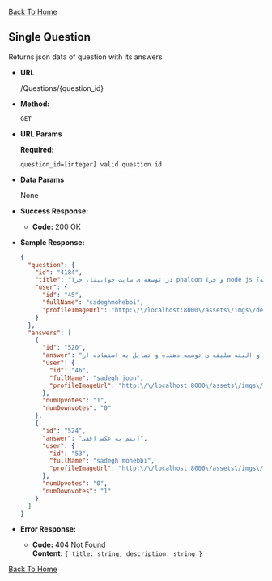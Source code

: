 [Back To Home](/)

**Single Question**
----
  Returns json data of question with its answers

* **URL**

  /Questions/{question_id}

* **Method:**

  `GET`
  
* **URL Params**

  **Required:**
 
   `question_id=[integer] valid question id`

*  **Data Params**

   None

* **Success Response:**

  * **Code:** 200 OK

* **Sample Response:**

  ```json
  {
    "question": {
      "id": "4184",
      "title": "در توسعه ی سایت جوابینا، چرا phalcon و چرا node js نه؟",
      "user": {
        "id": "45",
        "fullName": "sadeghmohebbi",
        "profileImageUrl": "http:\/\/localhost:8000\/assets\/imgs\/defaults\/avatar.png"
      }
    },
    "answers": [
      {
        "id": "520",
        "answer": "سرعت بسیار بالای فالکون و البته سلیقه ی توسعه دهنده و تمایل به استفاده از php منجر شده",
        "user": {
          "id": "46",
          "fullName": "sadegh joon",
          "profileImageUrl": "http:\/\/localhost:8000\/assets\/imgs\/defaults\/avatar.png"
        },
        "numUpvotes": "1",
        "numDownvotes": "0"
      },
      {
        "id": "524",
        "answer": "اینم یه عکس افقی",
        "user": {
          "id": "53",
          "fullName": "sadegh mohebbi",
          "profileImageUrl": "http:\/\/localhost:8000\/assets\/imgs\/defaults\/avatar.png"
        },
        "numUpvotes": "0",
        "numDownvotes": "1"
      }
    ]
  }
  ```

* **Error Response:**

  * **Code:** 404 Not Found <br />
    **Content:** `{ title: string, description: string }`

[Back To Home](/)